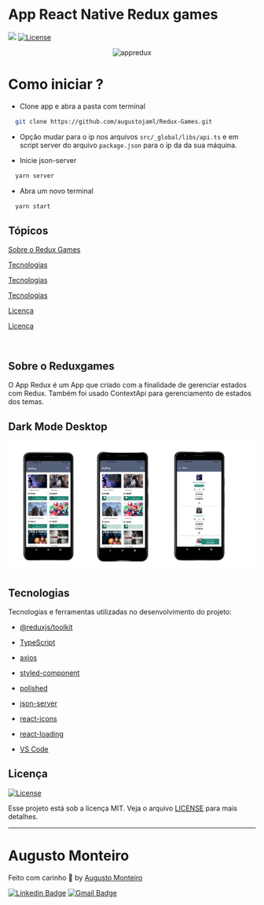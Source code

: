 # App React Native Redux games

<p>
  <img src="https://img.shields.io/badge/made%20by-AUGUSTO%20MONTEIRO-6E40C9?style=flat-square">  
  <a href="https://opensource.org/licenses/MIT">
    <img alt="License" src="https://img.shields.io/badge/license-MIT-6E40C9?style=flat-square">
  </a>
</p>

<p align="center">  
  <img alt="appredux" src="redux-games.gif"/> 
</p>

# Como iniciar ?

- Clone app e abra a pasta com terminal

```bash
  git clone https://github.com/augustojaml/Redux-Games.git
```
- Opção mudar para o ip nos arquivos `src/_global/libs/api.ts` e em script server do arquivo `package.json` para o ip da da sua máquina.

- Inicie json-server

```bash
  yarn server
```

- Abra um novo terminal

```bash
  yarn start
```



## Tópicos

[Sobre o Redux Games](#sobre-o-reduxGames)

[Tecnologias](#dark-Mode-desktop)

[Tecnologias](#light-Mode-desktop)

[Tecnologias](#tecnologias)

[Licença](#licença)

[Licença](#augusto-monteiro)

<br>

## Sobre o Reduxgames

O App Redux é um App que criado com a finalidade de gerenciar estados com Redux. Também foi usado ContextApi para gerenciamento de estados dos temas.
<br>

## Dark Mode Desktop

<p align="center">  
  <img alt="appredux" src="redux-games.png"/> 
</p>

## Tecnologias

Tecnologias e ferramentas utilizadas no desenvolvimento do projeto:

- [@reduxjs/toolkit](https://redux-toolkit.js.org/)
- [TypeScript](https://www.typescriptlang.org/)
- [axios](https://github.com/axios/axios)
- [styled-component](https://styled-components.com/)
- [polished](https://polished.js.org/)
- [json-server](https://github.com/typicode/json-server)

- [react-icons](https://react-icons.github.io/react-icons/)
- [react-loading](https://github.com/fakiolinho/react-loading)
- [VS Code](https://code.visualstudio.com/)

## Licença

<a href="https://opensource.org/licenses/MIT">
    <img alt="License" src="https://img.shields.io/badge/license-MIT-6E40C9?style=flat-square">
</a>

<br>

Esse projeto está sob a licença MIT. Veja o arquivo [LICENSE](/LICENSE) para mais detalhes.

---

# Augusto Monteiro

Feito com carinho :purple_heart: by [Augusto Monteiro](https://github.com/augustojaml)

[![Linkedin Badge](https://img.shields.io/badge/-Augusto%20Monteiro-6E40C9?style=flat-square&logo=Linkedin&logoColor=white&link=https://www.linkedin.com/in/augustojaml)](https://www.linkedin.com/in/augustojaml)
[![Gmail Badge](https://img.shields.io/badge/-jamonteirolima@gmail.com-6E40C9?style=flat-square&logo=Gmail&logoColor=white&link=mailto:jamonteirolima@gmail.com)](mailto:jamonteirolima@gmail.com)
